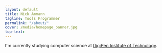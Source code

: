 ```yaml
---
layout: default
title: Nick Ammann
tagline: Tools Programmer
permalink: "/about/"
cover: /media/homepage_banner.jpg
top-text: 
---
```


I'm currently studying computer science at [DigiPen Institute of Technology](https://www.digipen.edu/).

<!-- please do not remove this line -->

<div style='display:none;'>
<a href='http://www.commercekitchen.com'>ipsum generator</a>
</div>

<!-- end whedon ipsum code -->